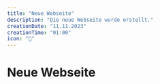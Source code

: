 ```yaml
---
title: "Neue Webseite"
description: "Die neue Webseite wurde erstellt."
creationDate: "11.11.2023"
creationTime: "01:00"
icon: "🏡"
---
```


# Neue Webseite

